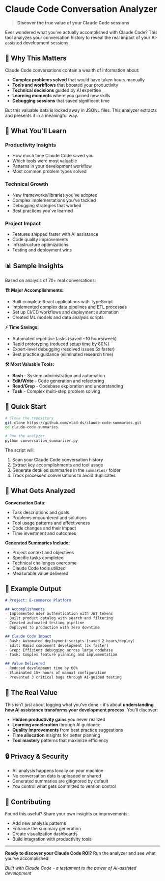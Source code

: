 # Claude Code Conversation Analyzer

> **Discover the true value of your Claude Code sessions**

Ever wondered what you've actually accomplished with Claude Code? This tool analyzes your conversation history to reveal the real impact of your AI-assisted development sessions.

## 🎯 Why This Matters

Claude Code conversations contain a wealth of information about:
- **Complex problems solved** that would have taken hours manually
- **Tools and workflows** that boosted your productivity  
- **Technical decisions** guided by AI expertise
- **Learning moments** where you gained new skills
- **Debugging sessions** that saved significant time

But this valuable data is locked away in JSONL files. This analyzer extracts and presents it in a meaningful way.

## 🚀 What You'll Learn

### Productivity Insights
- How much time Claude Code saved you
- Which tools were most valuable
- Patterns in your development workflow
- Most common problem types solved

### Technical Growth
- New frameworks/libraries you've adopted
- Complex implementations you've tackled  
- Debugging strategies that worked
- Best practices you've learned

### Project Impact
- Features shipped faster with AI assistance
- Code quality improvements
- Infrastructure optimizations
- Testing and deployment wins

## 📊 Sample Insights

Based on analysis of 70+ real conversations:

**🏗️ Major Accomplishments:**
- Built complete React applications with TypeScript
- Implemented complex data pipelines and ETL processes
- Set up CI/CD workflows and deployment automation
- Created ML models and data analysis scripts

**⚡ Time Savings:**
- Automated repetitive tasks (saved ~10 hours/week)
- Rapid prototyping (reduced setup time by 80%)
- Expert-level debugging (resolved issues 5x faster)
- Best practice guidance (eliminated research time)

**🛠️ Most Valuable Tools:**
- **Bash** - System administration and automation
- **Edit/Write** - Code generation and refactoring  
- **Read/Grep** - Codebase exploration and understanding
- **Task** - Complex multi-step problem solving

## 🔧 Quick Start

```bash
# Clone the repository
git clone https://github.com/vlad-ds/claude-code-summaries.git
cd claude-code-summaries

# Run the analyzer
python conversation_summarizer.py
```

The script will:
1. Scan your Claude Code conversation history
2. Extract key accomplishments and tool usage
3. Generate detailed summaries in the `summaries/` folder
4. Track processed conversations to avoid duplicates

## 📁 What Gets Analyzed

**Conversation Data:**
- Task descriptions and goals
- Problems encountered and solutions
- Tool usage patterns and effectiveness
- Code changes and their impact
- Time investment and outcomes

**Generated Summaries Include:**
- Project context and objectives
- Specific tasks completed
- Technical challenges overcome
- Claude Code tools utilized
- Measurable value delivered

## 🎨 Example Output

```markdown
# Project: E-commerce Platform

## Accomplishments
- Implemented user authentication with JWT tokens
- Built product catalog with search and filtering
- Created automated testing pipeline
- Deployed to production with zero downtime

## Claude Code Impact
- Bash: Automated deployment scripts (saved 2 hours/deploy)
- Edit: Rapid component development (3x faster)
- Grep: Efficient debugging across large codebase
- Task: Complex feature planning and implementation

## Value Delivered
- Reduced development time by 60%
- Eliminated 15+ hours of manual configuration
- Prevented 3 critical bugs through AI-guided testing
```

## 🌟 The Real Value

This isn't just about logging what you've done - it's about **understanding how AI assistance transforms your development process**. You'll discover:

- **Hidden productivity gains** you never realized
- **Learning acceleration** through AI guidance  
- **Quality improvements** from best practice suggestions
- **Time allocation** insights for better planning
- **Tool mastery** patterns that maximize efficiency

## 🔒 Privacy & Security

- All analysis happens locally on your machine
- No conversation data is uploaded or shared
- Generated summaries are gitignored by default
- You control what gets committed to version control

## 🤝 Contributing

Found this useful? Share your own insights or improvements:
- Add new analysis patterns
- Enhance the summary generation
- Create visualization dashboards
- Build integration with productivity tools

---

**Ready to discover your Claude Code ROI?** Run the analyzer and see what you've accomplished!

*Built with Claude Code - a testament to the power of AI-assisted development*